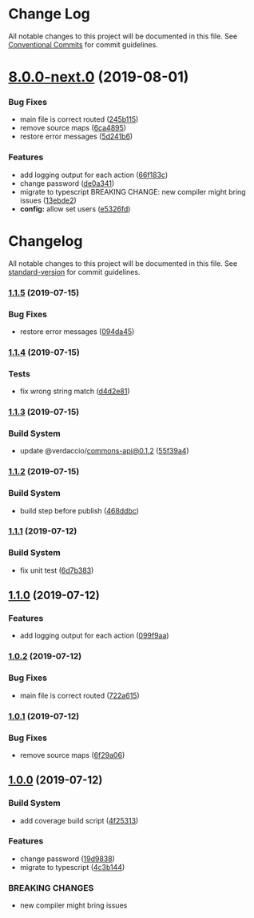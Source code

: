 # Change Log

All notable changes to this project will be documented in this file.
See [Conventional Commits](https://conventionalcommits.org) for commit guidelines.

# [8.0.0-next.0](https://github.com/verdaccio/monorepo/compare/v2.0.0...v8.0.0-next.0) (2019-08-01)


### Bug Fixes

* main file is correct routed ([245b115](https://github.com/verdaccio/monorepo/commit/245b115))
* remove source maps ([6ca4895](https://github.com/verdaccio/monorepo/commit/6ca4895))
* restore error messages ([5d241b6](https://github.com/verdaccio/monorepo/commit/5d241b6))


### Features

* add logging output for each action ([66f183c](https://github.com/verdaccio/monorepo/commit/66f183c))
* change password ([de0a341](https://github.com/verdaccio/monorepo/commit/de0a341))
* migrate to typescript BREAKING CHANGE: new compiler might bring issues ([13ebde2](https://github.com/verdaccio/monorepo/commit/13ebde2))
* **config:** allow set users ([e5326fd](https://github.com/verdaccio/monorepo/commit/e5326fd))





# Changelog

All notable changes to this project will be documented in this file. See [standard-version](https://github.com/conventional-changelog/standard-version) for commit guidelines.

### [1.1.5](https://github.com/verdaccio/verdaccio-auth-memory/compare/v1.1.4...v1.1.5) (2019-07-15)


### Bug Fixes

* restore error messages ([094da45](https://github.com/verdaccio/verdaccio-auth-memory/commit/094da45))



### [1.1.4](https://github.com/verdaccio/verdaccio-auth-memory/compare/v1.1.3...v1.1.4) (2019-07-15)


### Tests

* fix wrong string match ([d4d2e81](https://github.com/verdaccio/verdaccio-auth-memory/commit/d4d2e81))



### [1.1.3](https://github.com/verdaccio/verdaccio-auth-memory/compare/v1.1.2...v1.1.3) (2019-07-15)


### Build System

* update @verdaccio/commons-api@0.1.2 ([55f39a4](https://github.com/verdaccio/verdaccio-auth-memory/commit/55f39a4))



### [1.1.2](https://github.com/verdaccio/verdaccio-auth-memory/compare/v1.1.1...v1.1.2) (2019-07-15)


### Build System

* build step before publish ([468ddbc](https://github.com/verdaccio/verdaccio-auth-memory/commit/468ddbc))



### [1.1.1](https://github.com/verdaccio/verdaccio-auth-memory/compare/v1.1.0...v1.1.1) (2019-07-12)


### Build System

* fix unit test ([6d7b383](https://github.com/verdaccio/verdaccio-auth-memory/commit/6d7b383))



## [1.1.0](https://github.com/verdaccio/verdaccio-auth-memory/compare/v1.0.2...v1.1.0) (2019-07-12)


### Features

* add logging output for each action ([099f9aa](https://github.com/verdaccio/verdaccio-auth-memory/commit/099f9aa))



### [1.0.2](https://github.com/verdaccio/verdaccio-auth-memory/compare/v1.0.1...v1.0.2) (2019-07-12)


### Bug Fixes

* main file is correct routed ([722a615](https://github.com/verdaccio/verdaccio-auth-memory/commit/722a615))



### [1.0.1](https://github.com/verdaccio/verdaccio-auth-memory/compare/v1.0.0...v1.0.1) (2019-07-12)


### Bug Fixes

* remove source maps ([6f29a06](https://github.com/verdaccio/verdaccio-auth-memory/commit/6f29a06))



## [1.0.0](https://github.com/verdaccio/verdaccio-auth-memory/compare/v0.0.4...v1.0.0) (2019-07-12)


### Build System

* add coverage build script ([4f25313](https://github.com/verdaccio/verdaccio-auth-memory/commit/4f25313))


### Features

* change password ([19d9838](https://github.com/verdaccio/verdaccio-auth-memory/commit/19d9838))
* migrate to typescript ([4c3b144](https://github.com/verdaccio/verdaccio-auth-memory/commit/4c3b144))


### BREAKING CHANGES

* new compiler might bring issues
